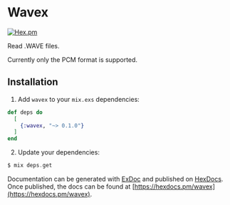 # Wavex

[![Hex.pm](https://img.shields.io/hexpm/v/wavex.svg?style=flat-square)](https://hex.pm/packages/wavex)

Read .WAVE files.

Currently only the PCM format is supported.

## Installation

1.  Add `wavex` to your `mix.exs` dependencies:

```elixir
def deps do
  [
    {:wavex, "~> 0.1.0"}
  ]
end
```

2.  Update your dependencies:

```elixir
$ mix deps.get
```

Documentation can be generated with [ExDoc](https://github.com/elixir-lang/ex_doc)
and published on [HexDocs](https://hexdocs.pm). Once published, the docs can
be found at [https://hexdocs.pm/wavex](https://hexdocs.pm/wavex).

